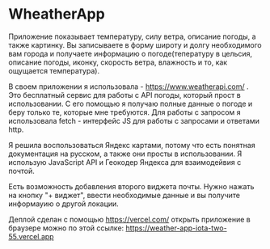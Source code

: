 # WheatherApp

Приложение показывает температуру, силу ветра, описание погоды, а также картинку. Вы записываете в форму широту и долгу необходимого вам города и получаете информацию о погоде(тепературу в цельсия, описание погоды, иконку, скорость ветра, влажность и то, как ощущается температура).

В своем приложении я использовала - https://www.weatherapi.com/ . Это бесплатный сервис для работы с API погоды, который прост в использовании. С его помощью я получаю полные данные о погоде и беру только те, которые мне требуются. Для работы с запросом я использовала fetch - интерфейс JS для работы с запросами и ответами http.

Я решила воспользоваться Яндекс картами, потому что есть понятная документация на русском, а также они просты в использовании. Я использую JavaScript API и Геокодер Яндекса для взаимодейвия с почтой.

Есть возможность добавления второго виджета почты. Нужно нажать на кнопку "+ виджет", ввести необходимые данные и вы получите информауию о другой локации.

Деплой сделан с помощью https://vercel.com/ открыть приложение в браузере можно по этой ссылке: https://weather-app-iota-two-55.vercel.app
